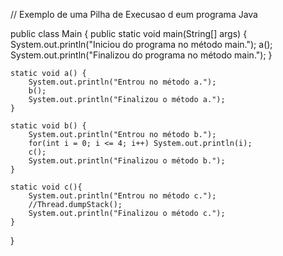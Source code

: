 // Exemplo de uma Pilha de Execusao d eum programa Java

public class Main {
    public static void main(String[] args) {
        System.out.println("Iniciou do programa no método main.");
        a();
        System.out.println("Finalizou do programa no método main.");
    }

    static void a() {
        System.out.println("Entrou no método a.");
        b();
        System.out.println("Finalizou o método a.");
    }

    static void b() {
        System.out.println("Entrou no método b.");
        for(int i = 0; i <= 4; i++) System.out.println(i);
        c();
        System.out.println("Finalizou o método b.");
    }

    static void c(){
        System.out.println("Entrou no método c.");
        //Thread.dumpStack();
        System.out.println("Finalizou o método c.");
    }

}



